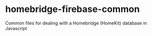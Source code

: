 # homebridge-firebase-common
Common files for dealing with a Homebridge (HomeKit) database in Javascript
